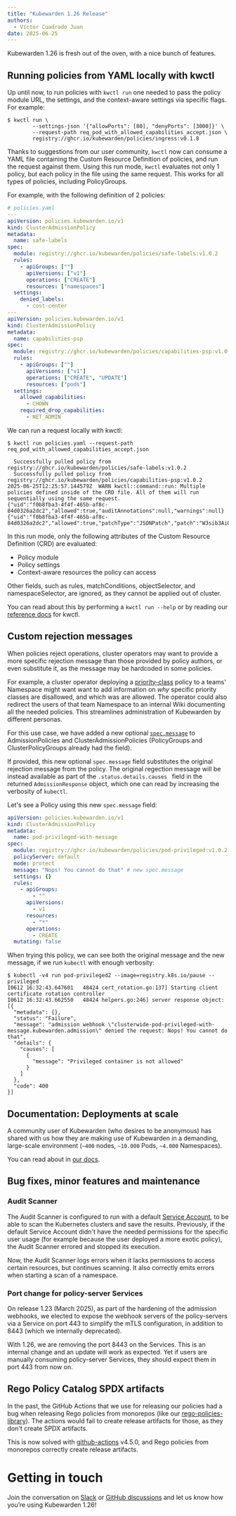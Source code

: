```yaml
---
title: "Kubewarden 1.26 Release"
authors:
  - Víctor Cuadrado Juan
date: 2025-06-25
---
```


Kubewarden 1.26 is fresh out of the oven, with a nice bunch of features.

## Running policies from YAML locally with kwctl

Up until now, to run policies with `kwctl run` one needed to pass the policy
module URL, the settings, and the context-aware settings via
specific flags. For example:

```console
$ kwctl run \
        --settings-json '{"allowPorts": [80], "denyPorts": [3000]}' \
        --request-path req_pod_with_allowed_capabilities_accept.json \
        registry://ghcr.io/kubewarden/policies/ingress:v0.1.8
```

Thanks to suggestions from our user community, `kwctl` now can consume a YAML
file containing the Custom Resource Definition of policies, and run the request
against them. Using this run mode, `kwctl` evaluates not only 1 policy, but
each policy in the file using the same request. This works for all types of
policies, including PolicyGroups.

For example, with the following definition of 2 policies:

```yaml
# policies.yaml
---
apiVersion: policies.kubewarden.io/v1
kind: ClusterAdmissionPolicy
metadata:
  name: safe-labels
spec:
  module: registry://ghcr.io/kubewarden/policies/safe-labels:v1.0.2
  rules:
    - apiGroups: [""]
      apiVersions: ["v1"]
      operations: ["CREATE"]
      resources: ["namespaces"]
  settings:
    denied_labels:
      - cost-center
---
apiVersion: policies.kubewarden.io/v1
kind: ClusterAdmissionPolicy
metadata:
  name: capabilities-psp
spec:
  module: registry://ghcr.io/kubewarden/policies/capabilities-psp:v1.0.2
  rules:
    - apiGroups: [""]
      apiVersions: ["v1"]
      operations: ["CREATE", "UPDATE"]
      resources: ["pods"]
  settings:
    allowed_capabilities:
      - CHOWN
    required_drop_capabilities:
      - NET_ADMIN
```

We can run a request locally with kwctl:

```console
$ kwctl run policies.yaml --request-path req_pod_with_allowed_capabilities_accept.json

  Successfully pulled policy from registry://ghcr.io/kubewarden/policies/safe-labels:v1.0.2
  Successfully pulled policy from registry://ghcr.io/kubewarden/policies/capabilities-psp:v1.0.2                                                                                                                                                                                                                                2025-06-25T12:25:57.144579Z  WARN kwctl::command::run: Multiple policies defined inside of the CRD file. All of them will run sequentially using the same request.
{"uid":"f0b8fba3-4f4f-465b-af8c-84d0326a2dc2","allowed":true,"auditAnnotations":null,"warnings":null}
{"uid":"f0b8fba3-4f4f-465b-af8c-84d0326a2dc2","allowed":true,"patchType":"JSONPatch","patch":"W3sib3AiOiJhZGQiLCJwYXRoIjoiL2FwaVZlcnNpb24iLCJ2YWx1ZSI6InYxIn0seyJvcCI6ImFkZCIsInBhdGgiOiIva2luZCIsInZhbHVlIjoiUG9kIn0seyJvcCI6ImFkZCIsInBhdGgiOiIvc3BlYy9jb250YWluZXJzLzAvc2VjdXJpdHlDb250ZXh0L2NhcGFiaWxpdGllcy9kcm9wIiwidmFsdWUiOlsiTkVUX0FETUlOIl19XQ==","auditAnnotations":null,"warnings":null}
```

In this run mode, only the following attributes of the Custom Resource
Definition (CRD) are evaluated:

- Policy module
- Policy settings
- Context-aware resources the policy can access

Other fields, such as rules, matchConditions, objectSelector, and
namespaceSelector, are ignored, as they cannot be applied out of cluster.

You can read about this by performing a `kwctl run --help` or by reading our
[reference docs](https://docs.kubewarden.io/reference/kwctl-cli#kwctl-run) for
kwctl.

## Custom rejection messages

When policies reject operations, cluster operators may want to provide a more
specific rejection message than those provided by policy authors, or even
substitute it, as the message may be hardcoded in some policies.

For example, a cluster operator deploying a
[priority-class](https://artifacthub.io/packages/kubewarden/priority-class-policy/priority-class-policy)
policy to a teams' Namespace might want want to add information on _why_
specific priority classes are disallowed, and which was are allowed. The
operator could also redirect the users of that team Namespace to an internal
Wiki documenting all the needed policies. This streamlines administration of
Kubewarden by different personas.

For this use case, we have added a new optional
[`spec.message`](https://docs.kubewarden.io/reference/CRDs#policyspec) to
AdmissionPolicies and ClusterAdmissionPolicies (PolicyGroups and
ClusterPolicyGroups already had the field).

If provided, this new optional `spec.message` field substitutes the original
rejection message from the policy. The original regection message will be
instead available as part of the `.status.details.causes ` field in the
returned `AdmissionResponse` object, which one can read by increasing the
verbosity of `kubectl`.

Let's see a Policy using this new `spec.message` field:

```yaml
apiVersion: policies.kubewarden.io/v1
kind: ClusterAdmissionPolicy
metadata:
  name: pod-privileged-with-message
spec:
  module: registry://ghcr.io/kubewarden/policies/pod-privileged:v1.0.2
  policyServer: default
  mode: protect
  message: "Nops! You cannot do that" # new spec.message
  settings: {}
  rules:
    - apiGroups:
        - ""
      apiVersions:
        - v1
      resources:
        - "*"
      operations:
        - CREATE
  mutating: false
```

When trying this policy, we can see both the original message and the new message,
if we run `kubectl` with enough verbosity:

```console
$ kubectl -v4 run pod-privileged2 --image=registry.k8s.io/pause --privileged
I0612 16:32:43.647601   48424 cert_rotation.go:137] Starting client certificate rotation controller
I0612 16:32:43.662550   48424 helpers.go:246] server response object: [{
  "metadata": {},
  "status": "Failure",
  "message": "admission webhook \"clusterwide-pod-privileged-with-message.kubewarden.admission\" denied the request: Nops! You cannot do that",
  "details": {
    "causes": [
      {
        "message": "Privileged container is not allowed"
      }
    ]
  },
  "code": 400
}]
```

## Documentation: Deployments at scale

A community user of Kubewarden (who desires to be anonymous) has shared with us
how they are making use of Kubewarden in a demanding, large-scale environment
(`~400` nodes, `~10.000` Pods, `~4.000` Namespaces).

You can read about in [our docs](https://docs.kubewarden.io/howtos/deploy-at-scale).

## Bug fixes, minor features and maintenance

### Audit Scanner

The Audit Scanner is configured to run with a default [Service
Account](https://docs.kubewarden.io/explanations/audit-scanner#permissions-and-serviceaccounts),
to be able to scan the Kubernetes clusters and save the results.
Previously, if the default Service Account didn't have the needed permissions
for the specific user usage (for example because the user deployed a more exotic policy),
the Audit Scanner errored and stopped its execution.

Now, the Audit Scanner logs errors when it lacks permissions to access certain
resources, but continues scanning. It also correctly emits errors when starting a scan
of a namespace.

### Port change for policy-server Services

On release 1.23 (March 2025), as part of the hardening of the admission
webhooks, we elected to expose the webhook servers of the policy-servers via a
Service on port 443 to simplify the mTLS configuration, in addition to 8443
(which we internally deprecated).

With 1.26, we are removing the port 8443 on the Services. This is an internal
change and an update will work as expected. Yet if users are manually consuming
policy-server Services, they should expect them in port 443 from now on.

## Rego Policy Catalog SPDX artifacts

In the past, the GitHub Actions that we use for releasing our policies had a bug
when releasing Rego policies from monorepos (like our
[rego-policies-library](https://github.com/kubewarden/rego-policies-library)).
The actions would fail to create release artifacts for those, as they don't
create SPDX artifacts.

This is now solved with
[github-actions](https://github.com/kubewarden/github-actions/releases) v4.5.0,
and Rego policies from monorepos correctly create release artifacts.

# Getting in touch

Join the conversation on
[Slack](https://kubernetes.slack.com/?redir=%2Fmessages%2Fkubewarden) or
[GitHub discussions](https://github.com/orgs/kubewarden/discussions) and let us
know how you’re using Kubewarden 1.26!
